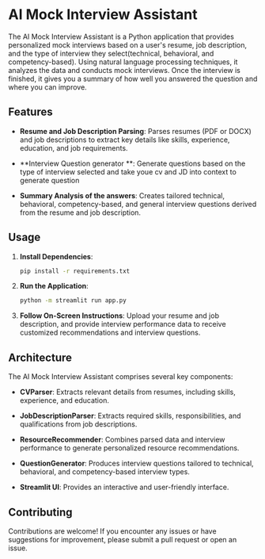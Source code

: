 
# AI Mock Interview Assistant

The AI Mock Interview Assistant is a Python application that provides personalized mock interviews based on a user's resume, job description, and the type of interview they select(technical, behavioral, and competency-based). Using natural language processing techniques, it analyzes the data and conducts mock interviews. Once the interview is finished, it gives you a summary of how well you answered the question and where you can improve.

## Features

- **Resume and Job Description Parsing**: Parses resumes (PDF or DOCX) and job descriptions to extract key details like skills, experience, education, and job requirements.
  
- **Interview Question generator **: Generate questions based on the type of interview selected and take youe cv and JD into context to generate question

- **Summary Analysis of the answers**: Creates tailored technical, behavioral, competency-based, and general interview questions derived from the resume and job description.

## Usage

1. **Install Dependencies**:

   ```bash
   pip install -r requirements.txt
   ```

2. **Run the Application**:

   ```bash
   python -m streamlit run app.py
   ```

3. **Follow On-Screen Instructions**: Upload your resume and job description, and provide interview performance data to receive customized recommendations and interview questions.

## Architecture

The AI Mock Interview Assistant comprises several key components:

- **CVParser**: Extracts relevant details from resumes, including skills, experience, and education.
  
- **JobDescriptionParser**: Extracts required skills, responsibilities, and qualifications from job descriptions.

- **ResourceRecommender**: Combines parsed data and interview performance to generate personalized resource recommendations.

- **QuestionGenerator**: Produces interview questions tailored to technical, behavioral, and competency-based interview types.

- **Streamlit UI**: Provides an interactive and user-friendly interface.

## Contributing

Contributions are welcome! If you encounter any issues or have suggestions for improvement, please submit a pull request or open an issue.


